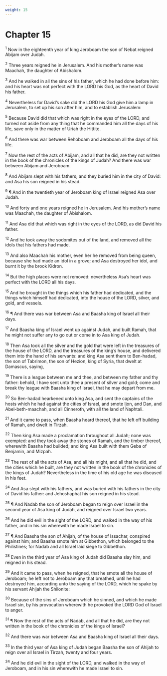 ```yaml
---
weight: 15
---
```


# Chapter 15

<sup>1</sup> Now in the eighteenth year of king Jeroboam the son of Nebat reigned Abijam over Judah. 

<sup>2</sup> Three years reigned he in Jerusalem. And his mother’s name was Maachah, the daughter of Abishalom. 

<sup>3</sup> And he walked in all the sins of his father, which he had done before him: and his heart was not perfect with the LORD his God, as the heart of David his father. 

<sup>4</sup> Nevertheless for David’s sake did the LORD his God give him a lamp in Jerusalem, to set up his son after him, and to establish Jerusalem: 

<sup>5</sup> Because David did that which was right in the eyes of the LORD, and turned not aside from any thing that he commanded him all the days of his life, save only in the matter of Uriah the Hittite. 

<sup>6</sup> And there was war between Rehoboam and Jeroboam all the days of his life. 

<sup>7</sup> Now the rest of the acts of Abijam, and all that he did, are they not written in the book of the chronicles of the kings of Judah? And there was war between Abijam and Jeroboam. 

<sup>8</sup> And Abijam slept with his fathers; and they buried him in the city of David: and Asa his son reigned in his stead. 

<sup>9</sup> ¶ And in the twentieth year of Jeroboam king of Israel reigned Asa over Judah. 

<sup>10</sup> And forty and one years reigned he in Jerusalem. And his mother’s name was Maachah, the daughter of Abishalom. 

<sup>11</sup> And Asa did that which was right in the eyes of the LORD, as did David his father. 

<sup>12</sup> And he took away the sodomites out of the land, and removed all the idols that his fathers had made. 

<sup>13</sup> And also Maachah his mother, even her he removed from being queen, because she had made an idol in a grove; and Asa destroyed her idol, and burnt it by the brook Kidron. 

<sup>14</sup> But the high places were not removed: nevertheless Asa’s heart was perfect with the LORD all his days. 

<sup>15</sup> And he brought in the things which his father had dedicated, and the things which himself had dedicated, into the house of the LORD, silver, and gold, and vessels. 

<sup>16</sup> ¶ And there was war between Asa and Baasha king of Israel all their days. 

<sup>17</sup> And Baasha king of Israel went up against Judah, and built Ramah, that he might not suffer any to go out or come in to Asa king of Judah. 

<sup>18</sup> Then Asa took all the silver and the gold that were left in the treasures of the house of the LORD, and the treasures of the king’s house, and delivered them into the hand of his servants: and king Asa sent them to Ben-hadad, the son of Tabrimon, the son of Hezion, king of Syria, that dwelt at Damascus, saying, 

<sup>19</sup> There is a league between me and thee, and between my father and thy father: behold, I have sent unto thee a present of silver and gold; come and break thy league with Baasha king of Israel, that he may depart from me. 

<sup>20</sup> So Ben-hadad hearkened unto king Asa, and sent the captains of the hosts which he had against the cities of Israel, and smote Ijon, and Dan, and Abel-beth-maachah, and all Cinneroth, with all the land of Naphtali. 

<sup>21</sup> And it came to pass, when Baasha heard thereof, that he left off building of Ramah, and dwelt in Tirzah. 

<sup>22</sup> Then king Asa made a proclamation throughout all Judah; none was exempted: and they took away the stones of Ramah, and the timber thereof, wherewith Baasha had builded; and king Asa built with them Geba of Benjamin, and Mizpah. 

<sup>23</sup> The rest of all the acts of Asa, and all his might, and all that he did, and the cities which he built, are they not written in the book of the chronicles of the kings of Judah? Nevertheless in the time of his old age he was diseased in his feet. 

<sup>24</sup> And Asa slept with his fathers, and was buried with his fathers in the city of David his father: and Jehoshaphat his son reigned in his stead. 

<sup>25</sup> ¶ And Nadab the son of Jeroboam began to reign over Israel in the second year of Asa king of Judah, and reigned over Israel two years. 

<sup>26</sup> And he did evil in the sight of the LORD, and walked in the way of his father, and in his sin wherewith he made Israel to sin. 

<sup>27</sup> ¶ And Baasha the son of Ahijah, of the house of Issachar, conspired against him; and Baasha smote him at Gibbethon, which belonged to the Philistines; for Nadab and all Israel laid siege to Gibbethon. 

<sup>28</sup> Even in the third year of Asa king of Judah did Baasha slay him, and reigned in his stead. 

<sup>29</sup> And it came to pass, when he reigned, that he smote all the house of Jeroboam; he left not to Jeroboam any that breathed, until he had destroyed him, according unto the saying of the LORD, which he spake by his servant Ahijah the Shilonite: 

<sup>30</sup> Because of the sins of Jeroboam which he sinned, and which he made Israel sin, by his provocation wherewith he provoked the LORD God of Israel to anger. 

<sup>31</sup> ¶ Now the rest of the acts of Nadab, and all that he did, are they not written in the book of the chronicles of the kings of Israel? 

<sup>32</sup> And there was war between Asa and Baasha king of Israel all their days. 

<sup>33</sup> In the third year of Asa king of Judah began Baasha the son of Ahijah to reign over all Israel in Tirzah, twenty and four years. 

<sup>34</sup> And he did evil in the sight of the LORD, and walked in the way of Jeroboam, and in his sin wherewith he made Israel to sin. 


